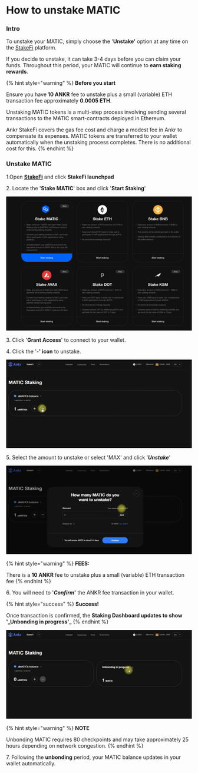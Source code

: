 # How to unstake MATIC

### Intro

To unstake your MATIC, simply choose the '**Unstake'** option at any time on the [StakeFi](https://stakefi.ankr.com/internet-bonds) platform.

If you decide to unstake, it can take 3-4 days before you can claim your funds. Throughout this period, your MATIC will continue to **earn staking rewards**.

{% hint style="warning" %}
**Before you start**

Ensure you have **10 ANKR** fee to unstake plus a small (variable) ETH transaction fee approximately **0.0005 ETH**.

Unstaking MATIC tokens is a multi-step process involving sending several transactions to the MATIC smart-contracts deployed in Ethereum.

Ankr StakeFi covers the gas fee cost and charge a modest fee in Ankr to compensate its expenses. MATIC tokens are transferred to your wallet automatically when the unstaking process completes. There is no additional cost for this.
{% endhint %}

### Unstake MATIC

1.Open [**StakeFi**](https://stakefi.ankr.com/internet-bonds) and click **StakeFi launchpad**

2\. Locate the '**Stake MATIC**' box and click '**Start Staking**'

![](../../../.gitbook/assets/start-staking-matic.png)

3\. Click '**Grant Access**' to connect to your wallet.

4\. Click the '**-' icon** to unstake.

![](<../../../.gitbook/assets/Screenshot 2021-11-03 at 15.15.51.png>)

5\. Select the amount to unstake or select 'MAX' and click '_**Unstake**_'

![](<../../../.gitbook/assets/Screenshot 2021-11-03 at 15.15.33.png>)

{% hint style="warning" %}
**FEES:**

There is a **10 ANKR** fee to unstake plus a small (variable) ETH transaction fee
{% endhint %}

6\. You will need to '_**Confirm**_**'** the ANKR fee transaction in your wallet.

{% hint style="success" %}
**Success!**

Once transaction is confirmed, the **Staking Dashboard updates to show '\_Unbonding in progress'**\_
{% endhint %}

![](<../../../.gitbook/assets/Screenshot 2021-11-03 at 15.28.20.png>)

{% hint style="warning" %}
**NOTE**

Unbonding MATIC requires 80 checkpoints and may take approximately 25 hours depending on network congestion.
{% endhint %}

7\. Following the **unbonding** period, your MATIC balance updates in your wallet automatically.
